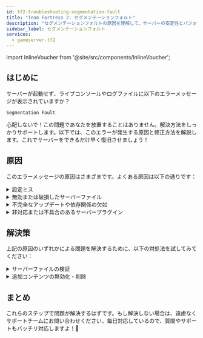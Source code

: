 ```yaml
---
id: tf2-troubleshooting-segmentation-fault
title: "Team Fortress 2: セグメンテーションフォルト"
description: "セグメンテーションフォルトの原因を理解して、サーバーの安定性とパフォーマンスを素早く回復しよう → 今すぐ詳しく見る"
sidebar_label: セグメンテーションフォルト
services:
  - gameserver-tf2
---
```


import InlineVoucher from '@site/src/components/InlineVoucher';

## はじめに

サーバーが起動せず、ライブコンソールやログファイルに以下のエラーメッセージが表示されていますか？

```
Segmentation Fault
```

心配しないで！この問題であなたを放置することはありません。解決方法をしっかりサポートします。以下では、このエラーが発生する原因と修正方法を解説します。これでサーバーをできるだけ早く復旧させましょう！



<InlineVoucher />



## 原因

このエラーメッセージの原因はさまざまです。よくある原因は以下の通りです：

<details>
  <summary>設定ミス</summary>

設定ファイルが不適切または不完全に設定されていると、サーバーが起動時や稼働中に無効なパラメータや無効なメモリアドレスにアクセスしてしまうことがあります。

特に、インデントや値の割り当てが正しく行われていない場合に発生しやすいです。その結果、クラッシュや未定義の動作（例：セグメンテーションフォルト）を引き起こすことがあります。

</details>

<details>
  <summary>無効または破損したサーバーファイル</summary>

  転送ミス、手動変更、またはインストールの破損により、重要なサーバーファイルが破損することがあります。これにより、読み込みや実行時に予期しない動作や致命的なクラッシュ（セグメンテーションフォルトなど）が発生する可能性があります。

</details>

<details>
  <summary>不完全なアップデートや依存関係の欠如</summary>

  サーバーのアップデートが完全に終了していなかったり、必要な依存関係やモジュールが不足している場合、起動時や実行時にエラーが発生することがあります。

</details>

<details>
  <summary>非対応または不具合のあるサーバープラグイン</summary>

  SourceMod/Metamodなどの追加拡張や、使用しているサーバーバージョンに対応していない、または誤ってプログラムされたプラグインは、サーバーのメモリアクセスに直接影響を与え、問題を引き起こすことがあります。

</details>



## 解決策

上記の原因のいずれかによる問題を解決するために、以下の対処法を試してみてください：

<details>
  <summary>サーバーファイルの検証</summary>

破損や不完全なゲームファイルによるエラーを防ぐために、ゲームサーバーの**ダッシュボード**で「Steamファイルの検証」機能を実行することをおすすめします。

![img](https://screensaver01.zap-hosting.com/index.php/s/wkJkGqPPg3NxrRt/preview)

  SteamCMDを使ってゲームサーバーのファイルを自動的にチェックし、欠損や破損したファイルはオリジナルのバージョンに置き換えられます。このプロセスは完全に自動化されており、サーバーファイルが最新のSteamバージョンと一致していることを保証します。

</details>

<details>
  <summary>追加コンテンツの無効化・削除</summary>

Sourcemod/Metamodやプラグインなどの追加コンテンツをゲームサーバーに導入している場合は、一度それらを無効化または削除してみるのが効果的です。

この手順で問題が追加コンテンツによるものかどうかを切り分けられます。特にアップデート後は、追加コンテンツが新しいサーバーバージョンに対応していないことが多く、問題の原因になることがあります。

</details>

## まとめ

これらのステップで問題が解決するはずです。もし解決しない場合は、遠慮なくサポートチームにお問い合わせください。毎日対応しているので、質問やサポートもバッチリ対応しますよ！🙂

<InlineVoucher />